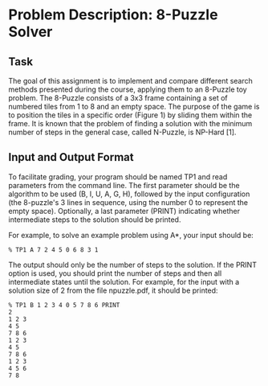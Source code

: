 # Problem Description: 8-Puzzle Solver

## Task
The goal of this assignment is to implement and compare different search methods presented during the course, applying them to an 8-Puzzle toy problem. The 8-Puzzle consists of a 3x3 frame containing a set of numbered tiles from 1 to 8 and an empty space. The purpose of the game is to position the tiles in a specific order (Figure 1) by sliding them within the frame. It is known that the problem of finding a solution with the minimum number of steps in the general case, called N-Puzzle, is NP-Hard [1].

## Input and Output Format
To facilitate grading, your program should be named TP1 and read parameters from the command line. The first parameter should be the algorithm to be used (B, I, U, A, G, H), followed by the input configuration (the 8-puzzle's 3 lines in sequence, using the number 0 to represent the empty space). Optionally, a last parameter (PRINT) indicating whether intermediate steps to the solution should be printed.

For example, to solve an example problem using A*, your input should be:
```
% TP1 A 7 2 4 5 0 6 8 3 1
```

The output should only be the number of steps to the solution. If the PRINT option is used, you should print the number of steps and then all intermediate states until the solution. For example, for the input with a solution size of 2 from the file npuzzle.pdf, it should be printed:
```
% TP1 B 1 2 3 4 0 5 7 8 6 PRINT
2
1 2 3
4 5
7 8 6
1 2 3
4 5
7 8 6
1 2 3
4 5 6
7 8
```